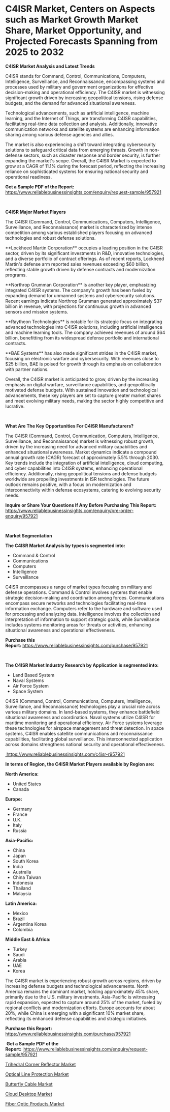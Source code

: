 <p><h1>C4ISR Market, Centers on Aspects such as Market Growth Market Share, Market Opportunity, and Projected Forecasts Spanning from 2025 to 2032</h1></p><p><strong>C4ISR Market Analysis and Latest Trends</strong></p>
<p><p>C4ISR stands for Command, Control, Communications, Computers, Intelligence, Surveillance, and Reconnaissance, encompassing systems and processes used by military and government organizations for effective decision-making and operational efficiency. The C4ISR market is witnessing significant growth driven by increasing geopolitical tensions, rising defense budgets, and the demand for advanced situational awareness. </p><p>Technological advancements, such as artificial intelligence, machine learning, and the Internet of Things, are transforming C4ISR capabilities, facilitating real-time data collection and analysis. Additionally, innovative communication networks and satellite systems are enhancing information sharing among various defense agencies and allies. </p><p>The market is also experiencing a shift toward integrating cybersecurity solutions to safeguard critical data from emerging threats. Growth in non-defense sectors, such as disaster response and border security, is further expanding the market's scope. Overall, the C4ISR Market is expected to grow at a CAGR of 11.1% during the forecast period, reflecting the increasing reliance on sophisticated systems for ensuring national security and operational readiness.</p></p>
<p><strong>Get a Sample PDF of the Report:&nbsp;</strong> <a href="https://www.reliablebusinessinsights.com/enquiry/request-sample/957921?utm_campaign=904&utm_medium=2&utm_source=Github&utm_content=ia&utm_term=15022025&utm_id=c4isr">https://www.reliablebusinessinsights.com/enquiry/request-sample/957921</a></p>
<p>&nbsp;</p>
<p><strong>C4ISR Major Market Players</strong></p>
<p><p>The C4ISR (Command, Control, Communications, Computers, Intelligence, Surveillance, and Reconnaissance) market is characterized by intense competition among various established players focusing on advanced technologies and robust defense solutions.</p><p>**Lockheed Martin Corporation** occupies a leading position in the C4ISR sector, driven by its significant investments in R&D, innovative technologies, and a diverse portfolio of contract offerings. As of recent reports, Lockheed Martin's defense arm reported sales revenues exceeding $60 billion, reflecting stable growth driven by defense contracts and modernization programs.</p><p>**Northrop Grumman Corporation** is another key player, emphasizing integrated C4ISR systems. The company's growth has been fueled by expanding demand for unmanned systems and cybersecurity solutions. Recent earnings indicate Northrop Grumman generated approximately $37 billion in revenue, with projections for continuous growth in advanced sensors and mission systems.</p><p>**Raytheon Technologies** is notable for its strategic focus on integrating advanced technologies into C4ISR solutions, including artificial intelligence and machine learning tools. The company achieved revenues of around $64 billion, benefitting from its widespread defense portfolio and international contracts.</p><p>**BAE Systems** has also made significant strides in the C4ISR market, focusing on electronic warfare and cybersecurity. With revenues close to $25 billion, BAE is poised for growth through its emphasis on collaboration with partner nations.</p><p>Overall, the C4ISR market is anticipated to grow, driven by the increasing emphasis on digital warfare, surveillance capabilities, and geopolitically motivated defense budgets. With sustained innovation and technological advancements, these key players are set to capture greater market shares and meet evolving military needs, making the sector highly competitive and lucrative.</p></p>
<p>&nbsp;</p>
<p><strong>What Are The Key Opportunities For C4ISR Manufacturers?</strong></p>
<p><p>The C4ISR (Command, Control, Communication, Computers, Intelligence, Surveillance, and Reconnaissance) market is witnessing robust growth, driven by the increasing need for advanced military capabilities and enhanced situational awareness. Market dynamics indicate a compound annual growth rate (CAGR) forecast of approximately 5.5% through 2030. Key trends include the integration of artificial intelligence, cloud computing, and cyber capabilities into C4ISR systems, enhancing operational efficiency. Additionally, rising geopolitical tensions and defense budgets worldwide are propelling investments in ISR technologies. The future outlook remains positive, with a focus on modernization and interconnectivity within defense ecosystems, catering to evolving security needs.</p></p>
<p><strong>Inquire or Share Your Questions If Any Before Purchasing This Report:</strong> <a href="https://www.reliablebusinessinsights.com/enquiry/pre-order-enquiry/957921?utm_campaign=904&utm_medium=2&utm_source=Github&utm_content=ia&utm_term=15022025&utm_id=c4isr">https://www.reliablebusinessinsights.com/enquiry/pre-order-enquiry/957921</a></p>
<p>&nbsp;</p>
<p><strong>Market Segmentation</strong></p>
<p><strong>The C4ISR Market Analysis by types is segmented into:</strong></p>
<p><ul><li>Command & Control</li><li>Communications</li><li>Computers</li><li>Intelligence</li><li>Surveillance</li></ul></p>
<p><p>C4ISR encompasses a range of market types focusing on military and defense operations. Command & Control involves systems that enable strategic decision-making and coordination among forces. Communications encompass secure networks and technologies facilitating real-time information exchange. Computers refer to the hardware and software used for processing and analyzing data. Intelligence involves the collection and interpretation of information to support strategic goals, while Surveillance includes systems monitoring areas for threats or activities, enhancing situational awareness and operational effectiveness.</p></p>
<p><strong>Purchase this Report:&nbsp;</strong><a href="https://www.reliablebusinessinsights.com/purchase/957921?utm_campaign=904&utm_medium=2&utm_source=Github&utm_content=ia&utm_term=15022025&utm_id=c4isr">https://www.reliablebusinessinsights.com/purchase/957921</a></p>
<p>&nbsp;</p>
<p><strong>The C4ISR Market Industry Research by Application is segmented into:</strong></p>
<p><ul><li>Land Based System</li><li>Naval Systems</li><li>Air Force System</li><li>Space System</li></ul></p>
<p><p>C4ISR (Command, Control, Communications, Computers, Intelligence, Surveillance, and Reconnaissance) technologies play a crucial role across various military domains. In land-based systems, they enhance battlefield situational awareness and coordination. Naval systems utilize C4ISR for maritime monitoring and operational efficiency. Air Force systems leverage these technologies for airspace management and threat detection. In space systems, C4ISR enables satellite communications and reconnaissance capabilities, facilitating global surveillance. This interconnected application across domains strengthens national security and operational effectiveness.</p></p>
<p><a href="https://www.reliablebusinessinsights.com/c4isr-r957921?utm_campaign=904&utm_medium=2&utm_source=Github&utm_content=ia&utm_term=15022025&utm_id=c4isr">&nbsp;https://www.reliablebusinessinsights.com/c4isr-r957921</a></p>
<p><strong>In terms of Region, the C4ISR Market Players available by Region are:</strong></p>
<p>
    <p> <strong> North America: </strong>
        <ul>
            <li>United States</li>
            <li>Canada</li>
        </ul>
        </p> 
    <p> <strong> Europe: </strong>
        <ul>
            <li>Germany</li>
            <li>France</li>
            <li>U.K.</li>
            <li>Italy</li>
            <li>Russia</li>
        </ul>
        </p> 
    <p> <strong> Asia-Pacific: </strong>
        <ul>
            <li>China</li>
            <li>Japan</li>
            <li>South Korea</li>
            <li>India</li>
            <li>Australia</li>
            <li>China Taiwan</li>
            <li>Indonesia</li>
            <li>Thailand</li>
            <li>Malaysia</li>
        </ul>
        </p> 
    <p> <strong> Latin America: </strong>
        <ul>
            <li>Mexico</li>
            <li>Brazil</li>
            <li>Argentina Korea</li>
            <li>Colombia</li>
        </ul>
        </p> 
    <p> <strong> Middle East & Africa: </strong>
        <ul>
            <li>Turkey</li>
            <li>Saudi</li>
            <li>Arabia</li>
            <li>UAE</li>
            <li>Korea</li>
        </ul>
    </p>
    </p>
<p><p>The C4ISR market is experiencing robust growth across regions, driven by increasing defense budgets and technological advancements. North America remains the dominant market, holding approximately 45% share, primarily due to the U.S. military investments. Asia-Pacific is witnessing rapid expansion, expected to capture around 25% of the market, fueled by regional conflicts and modernization efforts. Europe accounts for about 20%, while China is emerging with a significant 10% market share, reflecting its enhanced defense capabilities and strategic initiatives.</p></p>
<p><strong>Purchase this Report: </strong><a href="https://www.reliablebusinessinsights.com/purchase/957921?utm_campaign=904&utm_medium=2&utm_source=Github&utm_content=ia&utm_term=15022025&utm_id=c4isr">https://www.reliablebusinessinsights.com/purchase/957921</a></p>
<p>&nbsp;<strong>Get a Sample PDF of the Report:&nbsp;&nbsp;</strong><a href="https://www.reliablebusinessinsights.com/enquiry/request-sample/957921?utm_campaign=904&utm_medium=2&utm_source=Github&utm_content=ia&utm_term=15022025&utm_id=c4isr">https://www.reliablebusinessinsights.com/enquiry/request-sample/957921</a></p>
<p><strong></strong></p>
<p><p><a href="https://github.com/chongseney974/Market-Research-Report-List-1/blob/main/trihedral-corner-reflector-market.md?utm_campaign=904&utm_medium=2&utm_source=Github&utm_content=ia&utm_term=15022025&utm_id=c4isr">Trihedral Corner Reflector Market</a></p><p><a href="https://github.com/nkbaroga/Market-Research-Report-List-1/blob/main/optical-line-protection-market.md?utm_campaign=904&utm_medium=2&utm_source=Github&utm_content=ia&utm_term=15022025&utm_id=c4isr">Optical Line Protection Market</a></p><p><a href="https://github.com/elvutedipela/Market-Research-Report-List-1/blob/main/butterfly-cable-market.md?utm_campaign=904&utm_medium=2&utm_source=Github&utm_content=ia&utm_term=15022025&utm_id=c4isr">Butterfly Cable Market</a></p><p><a href="https://github.com/hedbomkrahe/Market-Research-Report-List-1/blob/main/cloud-desktop-market.md?utm_campaign=904&utm_medium=2&utm_source=Github&utm_content=ia&utm_term=15022025&utm_id=c4isr">Cloud Desktop Market</a></p><p><a href="https://github.com/lateshab69/Market-Research-Report-List-1/blob/main/fiber-optic-products-market.md?utm_campaign=904&utm_medium=2&utm_source=Github&utm_content=ia&utm_term=15022025&utm_id=c4isr">Fiber Optic Products Market</a></p></p>